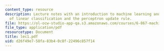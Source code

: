 ```yaml
---
content_type: resource
description: Lecture notes with an introduction to machine learning and discussion
  of linear classification and the perceptron update rule.
file: https://ol-ocw-studio-app-qa.s3.amazonaws.com/courses/6-867-machine-learning-fall-2006/d26f49e758fa83b40c8f22496c857f14_lec1.pdf
file_type: application/pdf
resourcetype: Document
title: lec1.pdf
uid: d26f49e7-58fa-83b4-0c8f-22496c857f14
---
```

